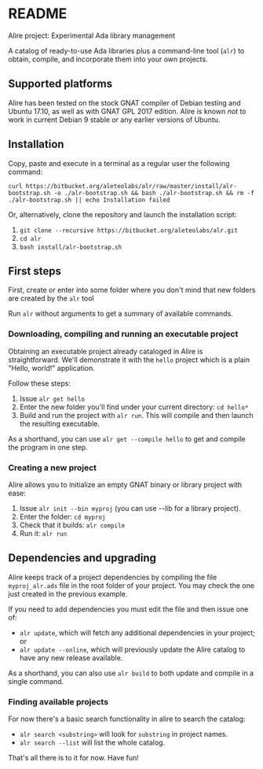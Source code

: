 # README #
Alire project: Experimental Ada library management

A catalog of ready-to-use Ada libraries plus a command-line tool (`alr`) to obtain, compile, and incorporate them into your own projects.

## Supported platforms ##
Alire has been tested on the stock GNAT compiler of Debian testing and Ubuntu 17.10, as well as with GNAT GPL 2017 edition.
Alire is known _not_ to work in current Debian 9 stable or any earlier versions of Ubuntu.

## Installation ##
Copy, paste and execute in a terminal as a regular user the following command:

    curl https://bitbucket.org/aleteolabs/alr/raw/master/install/alr-bootstrap.sh -o ./alr-bootstrap.sh && bash ./alr-bootstrap.sh && rm -f ./alr-bootstrap.sh || echo Installation failed

Or, alternatively, clone the repository and launch the installation script:

1. `git clone --recursive https://bitbucket.org/aleteolabs/alr.git`
2. `cd alr`
3. `bash install/alr-bootstrap.sh`
    
## First steps ##
First, create or enter into some folder where you don't mind that new folders are created by the `alr` tool

Run `alr` without arguments to get a summary of available commands.

### Downloading, compiling and running an executable project ###
Obtaining an executable project already cataloged in Alire is straightforward. We'll demonstrate it with the `hello` project which is a plain "Hello, world!" application.

Follow these steps:

1. Issue `alr get hello`
2. Enter the new folder you'll find under your current directory: `cd hello*`
3. Build and run the project with `alr run`. This will compile and then launch the resulting executable.

As a shorthand, you can use `alr get --compile hello` to get and compile the program in one step.

### Creating a new project ###
Alire allows you to initialize an empty GNAT binary or library project with ease:

1. Issue `alr init --bin myproj` (you can use --lib for a library project).
2. Enter the folder: `cd myproj`
3. Check that it builds: `alr compile`
4. Run it: `alr run`

## Dependencies and upgrading ##
Alire keeps track of a project dependencies by compiling the file `myproj_alr.ads` file in the root folder of your project. You may check the one just created in the previous example.

If you need to add dependencies you must edit the file and then issue one of:

* `alr update`, which will fetch any additional dependencies in your project; or
* `alr update --online`, which will previously update the Alire catalog to have any new release available.

As a shorthand, you can also use `alr build` to both update and compile in a single command.

### Finding available projects ###
For now there's a basic search functionality in alire to search the catalog:

* `alr search <substring>` will look for `substring` in project names.
* `alr search --list` will list the whole catalog.

That's all there is to it for now. Have fun! 
